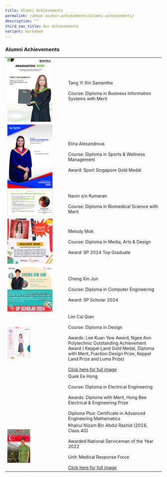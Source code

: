 ```yaml
---
title: Alumni Achievements
permalink: /about-us/our-achievements/alumni-achievements/
description: ""
third_nav_title: Our Achievements
variant: markdown
---
```

### Alumni Achievements

|  |  | 
| -------- | -------- | 
|<img src="/images/BUKIT_MERAH_SECONDARY_SCHOOL.jpg" style="width:80%">  | Tang Yi Xin Samantha<br><br>Course: Diploma in Business Information Systems with Merit
|<img src="/images/Elina_Alexandrova.jpg" style="width:80%">  | Elina Alexandrova<br><br>Course: Diploma in Sports &amp; Wellness Management<br><br>Award: Sport Singapore Gold Medal
|<img src="/images/navin.png" style="width:80%">  | Navin s/o Kumaran<br><br>Course: Diploma in Biomedical Science with Merit
|  <img src="/images/Bukit_Merah_Secondary_School_Melody_Mok_DMAD.png" style="width:80%">  | Melody Mok <br><br>Course: Diploma in Media, Arts &amp; Design<br><br>Award: SP 2024 Top Graduate|
|  <img src="/images/Cheng_Xin_Jun.jpg" style="width:80%">  | Cheng Xin Jun <br><br>Course: Diploma in Computer Engineering <br><br>Award: SP Scholar 2024 |
|  <img src="/images/lim cai qian.jpg" style="width:40%">  |  Lim Cai Qian <br><br> Course: Diploma in Design <br><br> Awards: Lee Kuan Yew Award, Ngee Ann Polytechnic Outstanding Achievement Award ( Keppel Land Gold Medal, Diploma with Merit,  Fraction Design Prize, Keppel Land Prize and Luma Prize)<br><br> [Click here for full image](/files/lim%20cai%20qian.pdf) |
|    | Quek Ee Hong <br><br> Course: Diploma in Electrical Engineering<br><br>Awards: Diploma with Merit, Hong Bee Electrical &amp; Engineering Prize<br><br> Diploma Plus: Certificate in Advanced Engineering Mathematics|
|  <img src="/images/nsf-of-the-year-2022.jpg" style="width:40%">  |  Khairul Nizam Bin Abdul Rashid (2016, Class 4G) <br><br> Awarded National Serviceman of the Year 2022 <br><br>Unit: Medical Response Force <br><br> [Click here for full image](/files/nsf%20of%20the%20year%202022.pdf) |
